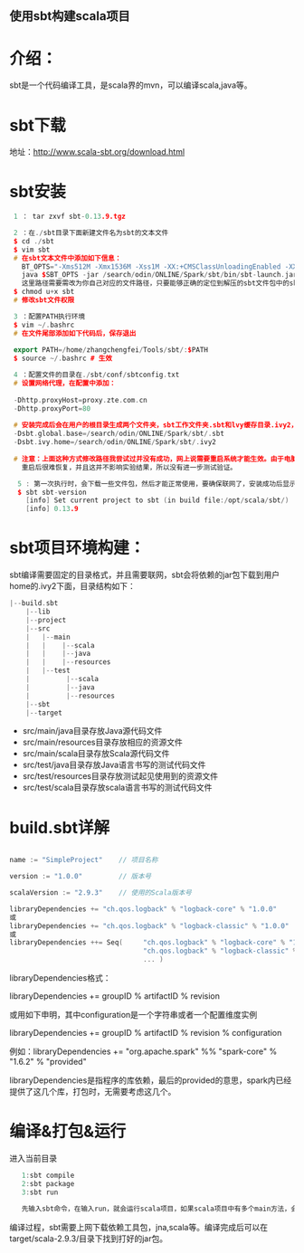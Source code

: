 
## 使用sbt构建scala项目

# 介绍：

sbt是一个代码编译工具，是scala界的mvn，可以编译scala,java等。

# sbt下载

地址：http://www.scala-sbt.org/download.html

# sbt安装

```C++
 1 ： tar zxvf sbt-0.13.9.tgz
```

```C++
 2 ：在./sbt目录下面新建文件名为sbt的文本文件 
 $ cd ./sbt
 $ vim sbt
 # 在sbt文本文件中添加如下信息：
   BT_OPTS="-Xms512M -Xmx1536M -Xss1M -XX:+CMSClassUnloadingEnabled -XX:MaxPermSize=256M"
   java $SBT_OPTS -jar /search/odin/ONLINE/Spark/sbt/bin/sbt-launch.jar "$@" 
   这里路径需要需改为你自己对应的文件路径，只要能够正确的定位到解压的sbt文件包中的sbt-launch.jar文件即可
 $ chmod u+x sbt 
 # 修改sbt文件权限
```
```C++
 3 ：配置PATH执行环境
 $ vim ~/.bashrc
 # 在文件尾部添加如下代码后，保存退出
 
 export PATH=/home/zhangchengfei/Tools/sbt/:$PATH
 $ source ~/.bashrc # 生效
```

```C++
 4 ：配置文件的目录在./sbt/conf/sbtconfig.txt
 # 设置网络代理，在配置中添加：
 
 -Dhttp.proxyHost=proxy.zte.com.cn
 -Dhttp.proxyPort=80
 
 # 安装完成后会在用户的根目录生成两个文件夹，sbt工作文件夹.sbt和lvy缓存目录.ivy2，修改默认路径，在配置中添加：
 -Dsbt.global.base=/search/odin/ONLINE/Spark/sbt/.sbt
 -Dsbt.ivy.home=/search/odin/ONLINE/Spark/sbt/.ivy2
 
 # 注意：上面这种方式修改路径我尝试过并没有成功，网上说需要重启系统才能生效。由于电脑当前状态信息太多（开的应用太多）
   重启后很难恢复，并且这并不影响实验结果，所以没有进一步测试验证。
```

```C++
  5 : 第一次执行时，会下载一些文件包，然后才能正常使用，要确保联网了，安装成功后显示如下
  $ sbt sbt-version
    [info] Set current project to sbt (in build file:/opt/scala/sbt/)
    [info] 0.13.9
```

 
# sbt项目环境构建：
 
sbt编译需要固定的目录格式，并且需要联网，sbt会将依赖的jar包下载到用户home的.ivy2下面，目录结构如下：
  
```c++
|--build.sbt
    |--lib
    |--project
    |--src
    |   |--main
    |   |    |--scala
    |   |    |--java
    |   |    |--resources
    |   |--test
    |         |--scala
    |         |--java
    |         |--resources
    |--sbt
    |--target
```
* src/main/java目录存放Java源代码文件
* src/main/resources目录存放相应的资源文件
* src/main/scala目录存放Scala源代码文件
* src/test/java目录存放Java语言书写的测试代码文件
* src/test/resources目录存放测试起见使用到的资源文件
* src/test/scala目录存放scala语言书写的测试代码文件

# build.sbt详解

```C++

name := "SimpleProject"    // 项目名称

version := "1.0.0"         // 版本号

scalaVersion := "2.9.3"    // 使用的Scala版本号

libraryDependencies += "ch.qos.logback" % "logback-core" % "1.0.0"  
或
libraryDependencies += "ch.qos.logback" % "logback-classic" % "1.0.0"  // 添加源代码编译或者运行期间使用的依赖 
或
libraryDependencies ++= Seq(     "ch.qos.logback" % "logback-core" % "1.0.0",             
                                 "ch.qos.logback" % "logback-classic" % "1.0.0",                      
                                 ... )
```

libraryDependencies格式：

libraryDependencies += groupID % artifactID % revision

或用如下申明，其中configuration是一个字符串或者一个配置维度实例

libraryDependencies += groupID % artifactID % revision % configuration

例如：libraryDependencies += "org.apache.spark" %% "spark-core" % "1.6.2" % "provided"

libraryDependencies是指程序的库依赖，最后的provided的意思，spark内已经提供了这几个库，打包时，无需要考虑这几个。


# 编译&打包&运行

进入当前目录

```C++
   1:sbt compile
   2:sbt package
   3:sbt run
```

```C++
   先输入sbt命令，在输入run，就会运行scala项目，如果scala项目中有多个main方法，会询问执行那个
```
编译过程，sbt需要上网下载依赖工具包，jna,scala等。编译完成后可以在target/scala-2.9.3/目录下找到打好的jar包。
